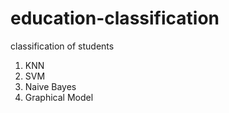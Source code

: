 education-classification
========================

classification of students
1. KNN
2. SVM
3. Naive Bayes
4. Graphical Model
